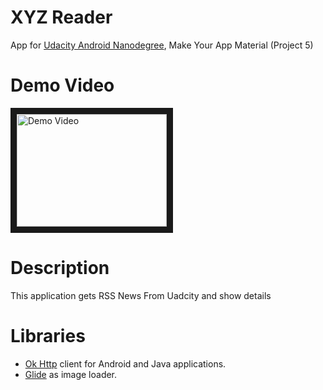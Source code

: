 # XYZ Reader
App for [Udacity Android Nanodegree](https://www.udacity.com/course/android-developer-nanodegree-by-google--nd801), Make Your App Material (Project 5)

# Demo Video
<a href="http://www.youtube.com/watch?feature=player_embedded&v=ZLhN6y0oly4
" target="_blank"><img src="http://img.youtube.com/vi/ZLhN6y0oly4/0.jpg" 
alt="Demo Video" width="240" height="180" border="10" /></a>

# Description
This application gets RSS News From Uadcity and show details

# Libraries
* [Ok Http](https://github.com/square/okhttp) client for Android and Java applications.
* [Glide](https://github.com/bumptech/glide) as image loader.


